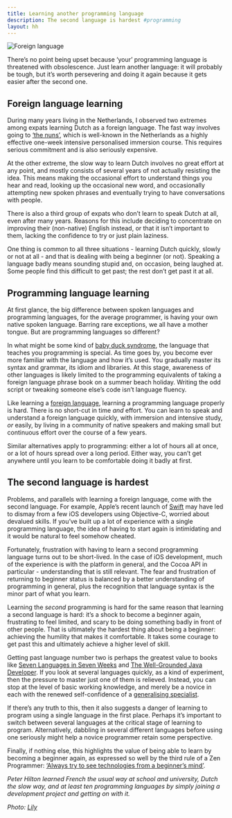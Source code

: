 ```yaml
---
title: Learning another programming language
description: The second language is hardest #programming
layout: hh
---
```


![Foreign language](foreign-language.jpg)

There’s no point being upset because ‘your’ programming language is threatened with obsolescence. Just learn another language: it will probably be tough, but it’s worth persevering and doing it again because it gets easier after the second one.

## Foreign language learning

During many years living in the Netherlands, I observed two extremes among expats learning Dutch as a foreign language. The fast way involves going to [‘the nuns’](http://www.reginacoeli.com), which is well-known in the Netherlands as a highly effective one-week intensive personalised immersion course. This requires serious commitment and is also seriously expensive.

At the other extreme, the slow way to learn Dutch involves no great effort at any point, and mostly consists of several years of not actually resisting the idea. This means making the occasional effort to understand things you hear and read, looking up the occasional new word, and occasionally attempting new spoken phrases and eventually trying to have conversations with people.

There is also a third group of expats who don’t learn to speak Dutch at all, even after many years. Reasons for this include deciding to concentrate on improving their (non-native) English instead, or that it isn’t important to them, lacking the confidence to try or just plain laziness.

One thing is common to all three situations - learning Dutch quickly, slowly or not at all - and that is dealing with being a beginner (or not). Speaking a language badly means sounding stupid and, on occasion, being laughed at. Some people find this difficult to get past; the rest don’t get past it at all.

## Programming language learning

At first glance, the big difference between spoken languages and programming languages, for the average programmer, is having your own native spoken language. Barring rare exceptions, we all have a mother tongue. But are programming languages so different?

In what might be some kind of [baby duck syndrome](http://en.wikipedia.org/wiki/Imprinting_(psychology)#Baby_duck_syndrome), the language that teaches you programming is special. As time goes by, you become ever more familiar with the language and how it’s used. You gradually master its syntax and grammar, its idiom and libraries. At this stage, awareness of other languages is likely limited to the programming equivalents of taking a foreign language phrase book on a summer beach holiday. Writing the odd script or tweaking someone else’s code isn’t language fluency.

Like learning a [foreign language](http://en.wikipedia.org/wiki/Foreign_language), learning a programming language properly is hard. There is no short-cut in time _and_ effort. You can learn to speak and understand a foreign language quickly, with immersion and intensive study, _or_ easily, by living in a community of native speakers and making small but continuous effort over the course of a few years.

Similar alternatives apply to programming: either a lot of hours all at once, or a lot of hours spread over a long period. Either way, you can’t get anywhere until you learn to be comfortable doing it badly at first.

## The second language is hardest

Problems, and parallels with learning a foreign language, come with the second language. For example, Apple’s recent launch of [Swift](http://en.wikipedia.org/wiki/Swift_(programming_language)) may have led to dismay from a few iOS developers using Objective-C, worried about devalued skills. If you’ve built up a lot of experience with a single programming language, the idea of having to start again is intimidating and it would be natural to feel somehow cheated.

Fortunately, frustration with having to learn a second programming language turns out to be short-lived. In the case of iOS development, much of the experience is with the platform in general, and the Cocoa API in particular - understanding that is still relevant. The fear and frustration of returning to beginner status is balanced by a better understanding of programming in general, plus the recognition that language syntax is the minor part of what you learn.

Learning the _second_  programming is hard for the same reason that learning a second language is hard: it’s a shock to become a beginner again, frustrating to feel limited, and scary to be doing something badly in front of other people. That is ultimately the hardest thing about being a beginner: achieving the humility that makes it comfortable. It takes some courage to get past this and ultimately achieve a higher level of skill.

Getting past language number two is perhaps the greatest value to books like [Seven Languages in Seven Weeks](http://pragprog.com/book/btlang/seven-languages-in-seven-weeks) and [The Well-Grounded Java Developer](http://www.manning.com/evans/). If you look at several languages quickly, as a kind of experiment, then the pressure to master just one of them is relieved. Instead, you can stop at the level of basic working knowledge, and merely be a novice in each with the renewed self-confidence of a [generalising specialist](http://www.agilemodeling.com/essays/generalizingSpecialists.htm).

If there’s any truth to this, then it also suggests a danger of learning to program using a single language in the first place. Perhaps it’s important to switch between several languages at the critical stage of learning to program. Alternatively, dabbling in several different languages before using one seriously might help a novice programmer retain some perspective.

Finally, if nothing else, this highlights the value of being able to learn by becoming a beginner again, as expressed so well by the third rule of a Zen Programmer: 
[‘Always try to see technologies from a beginner’s mind’](http://www.zenprogrammer.org/en/the10rulesofazenprogrammer.html#beginners-mind).

_Peter Hilton learned French the usual way at school and university, Dutch the slow way, and at least ten programming languages by simply joining a development project and getting on with it._

_Photo: [Lily](https://www.flickr.com/photos/lilivanili/4581105812)_
